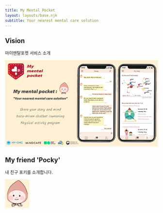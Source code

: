 ```yaml
---
title: My Mental Pocket
layout: layouts/base.njk
subtitle: Your nearest mental care solution
---
```


## Vision

마이멘탈포켓 서비스 소개

<img src="https://github.com/Rugger12/MyMentalPocket_homepage/blob/master/src/site/images/mymentalpocket_hompage_image.png?raw=true" width="600" alt="service poster">


## My friend 'Pocky'

내 친구 포키를 소개합니다.

<img src="https://github.com/Rugger12/MyMentalPocket_homepage/blob/master/src/site/images/poky.png?raw=true" width="80" alt="pocky character">
